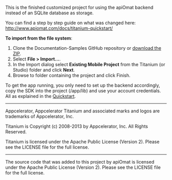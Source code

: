 This is the finished customized project for using the apiOmat backend instead of an SQLite database as storage.

You can find a step by step guide on what was changed here: http://www.apiomat.com/docs/titanium-quickstart/

**To import from the file system**:

1. Clone the Documentation-Samples GitHub repository or [download the ZIP](https://github.com/apiOmat/Documentation-Examples/archive/master.zip).
2. Select **File > Import...**.
3. In the Import dialog select **Existing Mobile Project** from the Titanium (or Studio) folder and click **Next**.
4. Browse to folder containing the project and click Finish.

To get the app running, you only need to set up the backend accordingly, copy the SDK into the project (/app/lib) and use your account credentials. All as explained in the [Quickstart](http://www.apiomat.com/docs/titanium-quickstart/).

----------------------------------

Appcelerator, Appcelerator Titanium and associated marks and logos are trademarks of Appcelerator, Inc. 

Titanium is Copyright (c) 2008-2013 by Appcelerator, Inc. All Rights Reserved.

Titanium is licensed under the Apache Public License (Version 2). Please see the LICENSE file for the full license.

----------------------------------

The source code that was added to this project by apiOmat is licensed under the Apache Public License (Version 2). Please
see the LICENSE file for the full license.
